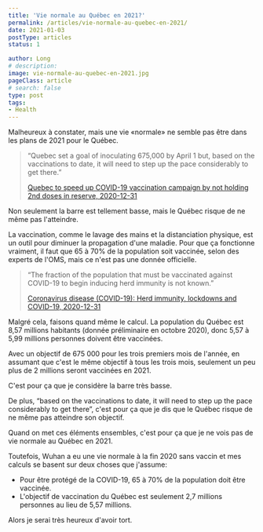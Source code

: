 ```yaml
---
title: 'Vie normale au Québec en 2021?'
permalink: /articles/vie-normale-au-quebec-en-2021/
date: 2021-01-03
postType: articles
status: 1

author: Long
# description:
image: vie-normale-au-quebec-en-2021.jpg
pageClass: article
# search: false
type: post
tags:
- Health
---
```


Malheureux à constater, mais une vie «normale» ne semble pas être dans les plans de 2021 pour le Québec.

> “Quebec set a goal of inoculating 675,000 by April 1 but, based on the vaccinations to date, it will need to step up the pace considerably to get there.”
>
> <a href="https://www.cbc.ca/news/canada/montreal/quebec-second-doses-vaccine-1.5858845">Quebec to speed up COVID-19 vaccination campaign by not holding 2nd doses in reserve, 2020-12-31</a>
>

Non seulement la barre est tellement basse, mais le Québec risque de ne même pas l'atteindre.

La vaccination, comme le lavage des mains et la distanciation physique, est un outil pour diminuer la propagation d'une maladie. Pour que ça fonctionne vraiment, il faut que 65 à 70% de la population soit vaccinée, selon des experts de l'OMS, mais ce n'est pas une donnée officielle.

> “The fraction of the population that must be vaccinated against COVID-19 to begin inducing herd immunity is not known.”
>
> <a href="https://www.who.int/news-room/q-a-detail/herd-immunity-lockdowns-and-covid-19">Coronavirus disease (COVID-19): Herd immunity, lockdowns and COVID-19, 2020-12-31</a>

Malgré cela, faisons quand même le calcul. La population du Québec est 8,57 millions habitants (donnée préliminaire en octobre 2020), donc 5,57 à 5,99 millions personnes doivent être vaccinées.

Avec un objectif de 675&nbsp;000 pour les trois premiers mois de l'année, en assumant que c'est le même objectif à tous les trois mois, seulement un peu plus de 2 millions seront vaccinées en 2021.

C'est pour ça que je considère la barre très basse.

De plus, “based on the vaccinations to date, it will need to step up the pace considerably to get there”, c'est pour ça que je dis que le Québec risque de ne même pas atteindre son objectif.

Quand on met ces éléments ensembles, c'est pour ça que je ne vois pas de vie normale au Québec en 2021.

Toutefois, Wuhan a eu une vie normale à la fin 2020 sans vaccin et mes calculs se basent sur deux choses que j'assume:

* Pour être protégé de la COVID-19, 65 à 70% de la population doit être vaccinée.
* L'objectif de vaccination du Québec est seulement 2,7 millions personnes au lieu de 5,57 millions.

Alors je serai très heureux d'avoir tort.
